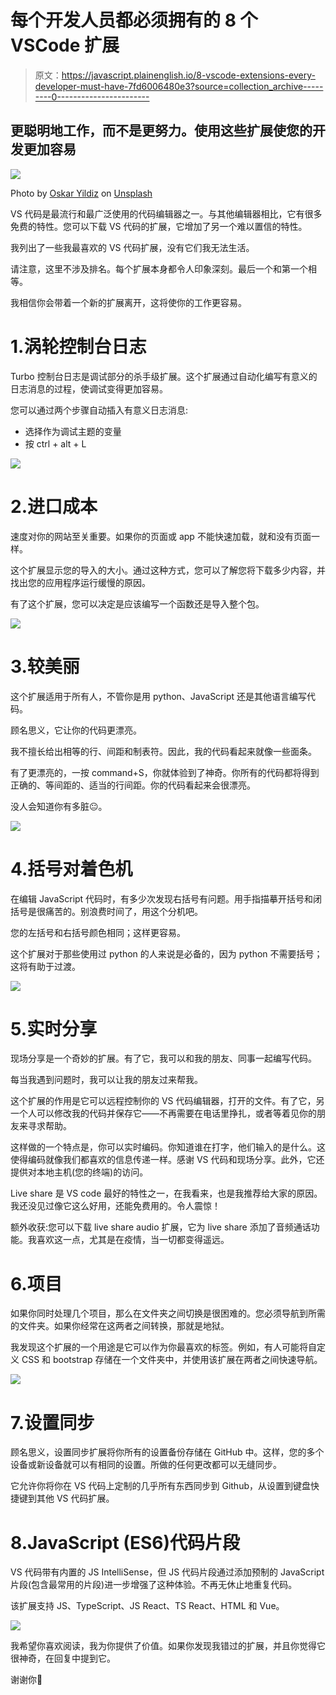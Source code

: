 # 每个开发人员都必须拥有的 8 个 VSCode 扩展

> 原文：<https://javascript.plainenglish.io/8-vscode-extensions-every-developer-must-have-7fd6006480e3?source=collection_archive---------0----------------------->

## 更聪明地工作，而不是更努力。使用这些扩展使您的开发更加容易

![](img/aa42adb0c3e5ac73ff1fc7079af03c53.png)

Photo by [Oskar Yildiz](https://unsplash.com/@oskaryil?utm_source=unsplash&utm_medium=referral&utm_content=creditCopyText) on [Unsplash](https://unsplash.com/s/photos/code?utm_source=unsplash&utm_medium=referral&utm_content=creditCopyText)

VS 代码是最流行和最广泛使用的代码编辑器之一。与其他编辑器相比，它有很多免费的特性。您可以下载 VS 代码的扩展，它增加了另一个难以置信的特性。

我列出了一些我最喜欢的 VS 代码扩展，没有它们我无法生活。

请注意，这里不涉及排名。每个扩展本身都令人印象深刻。最后一个和第一个相等。

我相信你会带着一个新的扩展离开，这将使你的工作更容易。

# 1.涡轮控制台日志

Turbo 控制台日志是调试部分的杀手级扩展。这个扩展通过自动化编写有意义的日志消息的过程，使调试变得更加容易。

您可以通过两个步骤自动插入有意义日志消息:

*   选择作为调试主题的变量
*   按 ctrl + alt + L

![](img/7de219ec7124333f98f8e0a585cbbc45.png)

# 2.进口成本

速度对你的网站至关重要。如果你的页面或 app 不能快速加载，就和没有页面一样。

这个扩展显示您的导入的大小。通过这种方式，您可以了解您将下载多少内容，并找出您的应用程序运行缓慢的原因。

有了这个扩展，您可以决定是应该编写一个函数还是导入整个包。

![](img/0e3a6ff16aa6e9b6ffde99b9ca76128a.png)

# 3.较美丽

这个扩展适用于所有人，不管你是用 python、JavaScript 还是其他语言编写代码。

顾名思义，它让你的代码更漂亮。

我不擅长给出相等的行、间距和制表符。因此，我的代码看起来就像一些面条。

有了更漂亮的，一按 command+S，你就体验到了神奇。你所有的代码都将得到正确的、等间距的、适当的行间距。你的代码看起来会很漂亮。

没人会知道你有多脏😐。

![](img/7bc5393a0ae033fa1ed923199281be97.png)

# 4.括号对着色机

在编辑 JavaScript 代码时，有多少次发现右括号有问题。用手指描摹开括号和闭括号是很痛苦的。别浪费时间了，用这个分机吧。

您的左括号和右括号颜色相同；这样更容易。

这个扩展对于那些使用过 python 的人来说是必备的，因为 python 不需要括号；这将有助于过渡。

![](img/a33b49959a55b185f84c538db6b4f876.png)

# 5.实时分享

现场分享是一个奇妙的扩展。有了它，我可以和我的朋友、同事一起编写代码。

每当我遇到问题时，我可以让我的朋友过来帮我。

这个扩展的作用是它可以远程控制你的 VS 代码编辑器，打开的文件。有了它，另一个人可以修改我的代码并保存它——不再需要在电话里挣扎，或者等着见你的朋友来寻求帮助。

这样做的一个特点是，你可以实时编码。你知道谁在打字，他们输入的是什么。这使得编码就像我们都喜欢的信息传递一样。感谢 VS 代码和现场分享。此外，它还提供对本地主机(您的终端)的访问。

Live share 是 VS code 最好的特性之一，在我看来，也是我推荐给大家的原因。我还没见过像它这么好用，还能免费用的。令人震惊！

额外收获:您可以下载 live share audio 扩展，它为 live share 添加了音频通话功能。我喜欢这一点，尤其是在疫情，当一切都变得遥远。

# 6.项目

如果你同时处理几个项目，那么在文件夹之间切换是很困难的。您必须导航到所需的文件夹。如果你经常在这两者之间转换，那就是地狱。

我发现这个扩展的一个用途是它可以作为你最喜欢的标签。例如，有人可能将自定义 CSS 和 bootstrap 存储在一个文件夹中，并使用该扩展在两者之间快速导航。

![](img/ffbaa389f876647fbeabf80936479e83.png)

# 7.设置同步

顾名思义，设置同步扩展将你所有的设置备份存储在 GitHub 中。这样，您的多个设备或新设备就可以有相同的设置。所做的任何更改都可以无缝同步。

它允许你将你在 VS 代码上定制的几乎所有东西同步到 Github，从设置到键盘快捷键到其他 VS 代码扩展。

# 8.JavaScript (ES6)代码片段

VS 代码带有内置的 JS IntelliSense，但 JS 代码片段通过添加预制的 JavaScript 片段(包含最常用的片段)进一步增强了这种体验。不再无休止地重复代码。

该扩展支持 JS、TypeScript、JS React、TS React、HTML 和 Vue。

![](img/e45d76ec8ad3cb39953b7c481d0e600d.png)

我希望你喜欢阅读，我为你提供了价值。如果你发现我错过的扩展，并且你觉得它很神奇，在回复中提到它。

谢谢你🙌